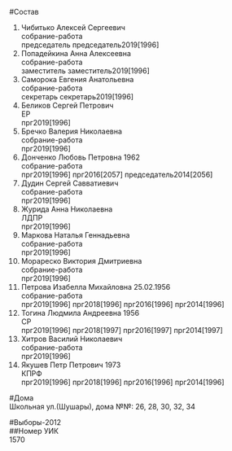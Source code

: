 #Состав  
1. Чибитько Алексей Сергеевич  
    собрание-работа  
    председатель председатель2019[1996]  
2. Попадейкина Анна Алексеевна  
    собрание-работа  
    заместитель заместитель2019[1996]  
3. Саморока Евгения Анатольевна  
    собрание-работа  
    секретарь секретарь2019[1996]  
4. Беликов Сергей Петрович  
    ЕР  
    прг2019[1996]  
5. Бречко Валерия Николаевна  
    собрание-работа  
    прг2019[1996]  
6. Донченко Любовь Петровна 1962  
    собрание-работа  
    прг2019[1996] прг2016[2057] председатель2014[2056]  
7. Дудин Сергей Савватиевич  
    собрание-работа  
    прг2019[1996]  
8. Журида Анна Николаевна  
    ЛДПР  
    прг2019[1996]  
9. Маркова Наталья Геннадьевна  
    собрание-работа  
    прг2019[1996]  
10. Морареско Виктория Дмитриевна  
    собрание-работа  
    прг2019[1996]  
11. Петрова Изабелла Михайловна 25.02.1956  
    собрание-работа  
    прг2019[1996] прг2018[1996] прг2016[1996] прг2014[1996]  
12. Тогина Людмила Андреевна 1956  
    СР  
    прг2019[1996] прг2018[1997] прг2016[1997] прг2014[1997]  
13. Хитров Василий Николаевич  
    собрание-работа  
    прг2019[1996]  
14. Якушев Петр Петрович 1973  
    КПРФ  
    прг2019[1996] прг2018[1996] прг2016[1996] прг2014[1996]  
  
#Дома  
Школьная ул.(Шушары), дома №№: 26, 28, 30, 32, 34  
  
#Выборы-2012  
##Номер УИК  
1570  
